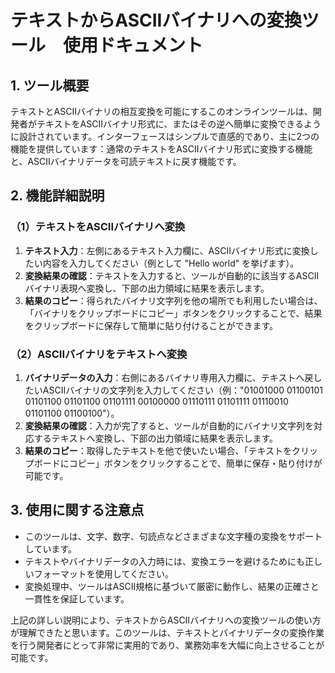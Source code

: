# テキストからASCIIバイナリへの変換ツール　使用ドキュメント

## 1. ツール概要

テキストとASCIIバイナリの相互変換を可能にするこのオンラインツールは、開発者がテキストをASCIIバイナリ形式に、またはその逆へ簡単に変換できるように設計されています。インターフェースはシンプルで直感的であり、主に2つの機能を提供しています：通常のテキストをASCIIバイナリ形式に変換する機能と、ASCIIバイナリデータを可読テキストに戻す機能です。

## 2. 機能詳細説明

### （1）テキストをASCIIバイナリへ変換

1. **テキスト入力**：左側にあるテキスト入力欄に、ASCIIバイナリ形式に変換したい内容を入力してください（例として "Hello world" を挙げます）。
2. **変換結果の確認**：テキストを入力すると、ツールが自動的に該当するASCIIバイナリ表現へ変換し、下部の出力領域に結果を表示します。
3. **結果のコピー**：得られたバイナリ文字列を他の場所でも利用したい場合は、「バイナリをクリップボードにコピー」ボタンをクリックすることで、結果をクリップボードに保存して簡単に貼り付けることができます。

### （2）ASCIIバイナリをテキストへ変換

1. **バイナリデータの入力**：右側にあるバイナリ専用入力欄に、テキストへ戻したいASCIIバイナリの文字列を入力してください（例："01001000 01100101 01101100 01101100 01101111 00100000 01110111 01101111 01110010 01101100 01100100"）。
2. **変換結果の確認**：入力が完了すると、ツールが自動的にバイナリ文字列を対応するテキストへ変換し、下部の出力領域に結果を表示します。
3. **結果のコピー**：取得したテキストを他で使いたい場合、「テキストをクリップボードにコピー」ボタンをクリックすることで、簡単に保存・貼り付けが可能です。

## 3. 使用に関する注意点

- このツールは、文字、数字、句読点などさまざまな文字種の変換をサポートしています。
- テキストやバイナリデータの入力時には、変換エラーを避けるためにも正しいフォーマットを使用してください。
- 変換処理中、ツールはASCII規格に基づいて厳密に動作し、結果の正確さと一貫性を保証しています。

上記の詳しい説明により、テキストからASCIIバイナリへの変換ツールの使い方が理解できたと思います。このツールは、テキストとバイナリデータの変換作業を行う開発者にとって非常に実用的であり、業務効率を大幅に向上させることが可能です。